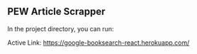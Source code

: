 ## PEW Article Scrapper

In the project directory, you can run:

Active Link: https://google-booksearch-react.herokuapp.com/
